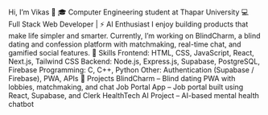 Hi, I’m Vikas 👋
🎓 Computer Engineering student at Thapar University
💻 Full Stack Web Developer | ⚡ AI Enthusiast
I enjoy building products that make life simpler and smarter. Currently, I’m working on BlindCharm, a blind dating and confession platform with matchmaking, real-time chat, and gamified social features.
🔹 Skills
Frontend: HTML, CSS, JavaScript, React, Next.js, Tailwind CSS
Backend: Node.js, Express.js, Supabase, PostgreSQL, Firebase
Programming: C, C++, Python
Other: Authentication (Supabase / Firebase), PWA, APIs
🔹 Projects
BlindCharm – Blind dating PWA with lobbies, matchmaking, and chat
Job Portal App – Job portal built using React, Supabase, and Clerk
HealthTech AI Project – AI-based mental health chatbot

<!---
Vikasverma9515/Vikasverma9515 is a ✨ special ✨ repository because its `README.md` (this file) appears on your GitHub profile.
You can click the Preview link to take a look at your changes.
--->
